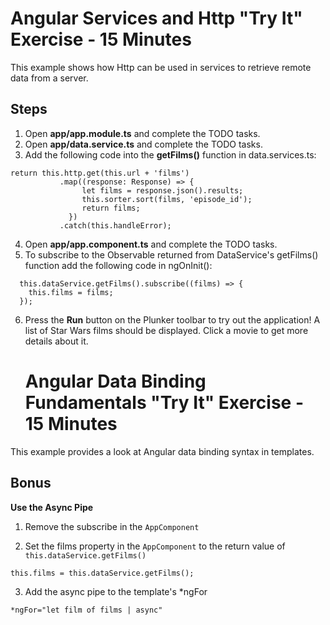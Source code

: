 # Angular Services and Http "Try It" Exercise - 15 Minutes

This example shows how Http can be used in services to retrieve
remote data from a server.

## Steps

1. Open **app/app.module.ts** and complete the TODO tasks.
2. Open **app/data.service.ts** and complete the TODO tasks.
3. Add the following code into the **getFilms()** function in data.services.ts:
```
return this.http.get(this.url + 'films')
           .map((response: Response) => {
                let films = response.json().results;
                this.sorter.sort(films, 'episode_id');
                return films;
             })
           .catch(this.handleError);
```
4. Open **app/app.component.ts** and complete the TODO tasks.
5. To subscribe to the Observable returned from DataService's getFilms() function add the following code in ngOnInit():
```
  this.dataService.getFilms().subscribe((films) => {
    this.films = films;
  });
```
6. Press the **Run** button on the Plunker toolbar to try out the application! A list of
   Star Wars films should be displayed. Click a movie to get more details about it.


   # Angular Data Binding Fundamentals "Try It" Exercise - 15 Minutes

This example provides a look at Angular data binding syntax in templates.

## Bonus

**Use the Async Pipe**

1. Remove the subscribe in the `AppComponent`

2. Set the films property in the `AppComponent` to the return value of  `this.dataService.getFilms()`
```
this.films = this.dataService.getFilms();
```

3. Add the async pipe to the template's *ngFor

```
*ngFor="let film of films | async"
```

